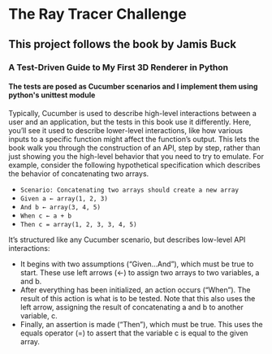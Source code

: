 # The Ray Tracer Challenge 

## This project follows the book by Jamis Buck
### A Test-Driven Guide to My First 3D Renderer in Python

#### The tests are posed as Cucumber scenarios and I implement them using python's unittest module

Typically, Cucumber is used to describe high-level interactions between a
user and an application, but the tests in this book use it differently. Here,
you’ll see it used to describe lower-level interactions, like how various
inputs to a specific function might affect the function’s output. This lets the
book walk you through the construction of an API, step by step, rather than
just showing you the high-level behavior that you need to try to emulate. For
example, consider the following hypothetical specification which describes
the behavior of concatenating two arrays.

- `Scenario: Concatenating two arrays should create a new array`
- `Given a ← array(1, 2, 3)`
- `And b ← array(3, 4, 5)`
- `When c ← a + b`
- `Then c = array(1, 2, 3, 3, 4, 5)`

It’s structured like any Cucumber scenario, but describes low-level API
interactions:
- It begins with two assumptions (“Given…And”), which must be true to
start. These use left arrows (←) to assign two arrays to two variables, a
and b.
- After everything has been initialized, an action occurs (“When”). The
result of this action is what is to be tested. Note that this also uses the
left arrow, assigning the result of concatenating a and b to another
variable, c.
- Finally, an assertion is made (“Then”), which must be true. This uses the
equals operator (=) to assert that the variable c is equal to the given
array.
